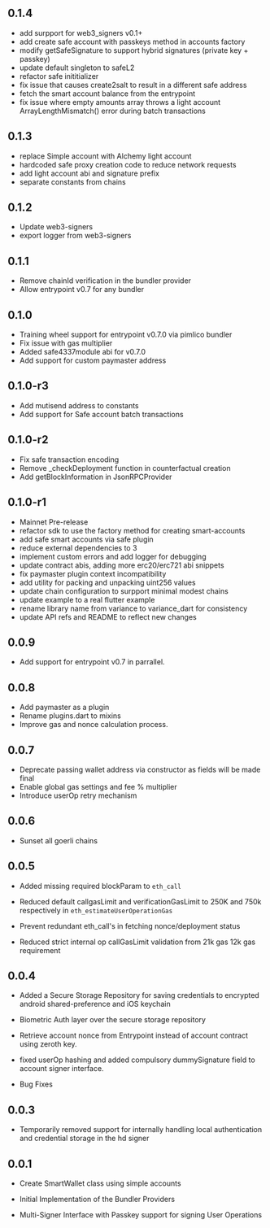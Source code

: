 ## 0.1.4

* add surpport for web3_signers v0.1+
* add create safe account with passkeys method in accounts factory
* modify getSafeSignature to support hybrid signatures (private key + passkey)
* update default singleton to safeL2
* refactor safe inititializer
* fix issue that causes create2salt to result in a different safe address
* fetch the smart account balance from the entrypoint
* fix issue where empty amounts array throws a light account ArrayLengthMismatch() error during batch transactions

## 0.1.3

* replace Simple account with Alchemy light account
* hardcoded safe proxy creation code to reduce network requests
* add light account abi and signature prefix
* separate constants from chains

## 0.1.2

* Update web3-signers
* export logger from web3-signers

## 0.1.1

* Remove chainId verification in the bundler provider
* Allow entrypoint v0.7 for any bundler

## 0.1.0

* Training wheel support for entrypoint v0.7.0 via pimlico bundler
* Fix issue with gas multiplier
* Added safe4337module abi for v0.7.0
* Add support for custom paymaster address

## 0.1.0-r3

* Add mutisend address to constants
* Add support for Safe account batch transactions

## 0.1.0-r2

* Fix safe transaction encoding
* Remove _checkDeployment function in counterfactual creation
* Add getBlockInformation in JsonRPCProvider

## 0.1.0-r1

* Mainnet Pre-release
* refactor sdk to use the factory method for creating smart-accounts
* add safe smart accounts via safe plugin
* reduce external dependencies to 3
* implement custom errors and add logger for debugging
* update contract abis, adding more erc20/erc721 abi snippets
* fix paymaster plugin context incompatibility
* add utility for packing and unpacking uint256 values
* update chain configuration to surpport minimal modest chains
* update example to a real flutter example
* rename library name from variance to variance_dart for consistency
* update API refs and README to reflect new changes

## 0.0.9

* Add support for entrypoint v0.7 in parrallel.

## 0.0.8

* Add paymaster as a plugin
* Rename plugins.dart to mixins
* Improve gas and nonce calculation process.

## 0.0.7

* Deprecate passing wallet address via constructor as fields will be made final
* Enable global gas settings and fee % multiplier
* Introduce userOp retry mechanism

## 0.0.6

* Sunset all goerli chains

## 0.0.5

* Added missing required blockParam to `eth_call`

* Reduced default callgasLimit and verificationGasLimit to 250K and 750k respectively in `eth_estimateUserOperationGas`

* Prevent redundant eth_call's in fetching nonce/deployment status

* Reduced strict internal op callGasLimit validation from 21k gas 12k gas requirement

## 0.0.4

* Added a Secure Storage Repository for saving credentials to encrypted android shared-preference and iOS keychain

* Biometric Auth layer over the secure storage repository

* Retrieve account nonce from Entrypoint instead of account contract using zeroth key.

* fixed userOp hashing and added compulsory dummySignature field to account signer interface.

* Bug Fixes

## 0.0.3

* Temporarily removed support for internally handling local authentication and credential storage in the hd signer

## 0.0.1

* Create SmartWallet class using simple accounts

* Initial Implementation of the Bundler Providers

* Multi-Signer Interface with Passkey support for signing User Operations
